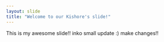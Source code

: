 ```yaml
---
layout: slide
title: "Welcome to our Kishore's slide!"
---
```

This is my awesome slide!! inko small update :) 
make changes!!
